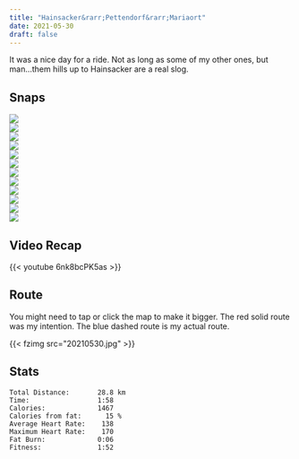 ```yaml
---
title: "Hainsacker&rarr;Pettendorf&rarr;Mariaort"
date: 2021-05-30
draft: false
---
```


It was a nice day for a ride.  Not as long as some of my other ones, but man...them hills up to Hainsacker are a real slog.


## Snaps

![](IMG210530-112122F.JPG)  
![](IMG210530-112236F.JPG)  
![](IMG210530-112345F.JPG)  
![](IMG_20210530_112416407_s.jpg)  
![](IMG_20210530_113122834_s.jpg)  
![](IMG210530-114252F.JPG)  
![](IMG_20210530_114322113_s.jpg)  
![](IMG210530-114452F.JPG)  
![](IMG_20210530_114842376_s.jpg)  
![](IMG210530-115243F.JPG)  
![](IMG210530-115433F.JPG)  
![](IMG210530-120816F.JPG)  


## Video Recap


{{< youtube 6nk8bcPK5as >}}

## Route
You might need to tap or click the map to make it bigger.  The red solid route was my intention.  The blue dashed route is my actual route.  

{{< fzimg src="20210530.jpg" >}}

## Stats

```
Total Distance:       28.8 km 
Time:                 1:58 
Calories:             1467
Calories from fat:      15 %
Average Heart Rate:    138
Maximum Heart Rate:    170
Fat Burn:             0:06          
Fitness:              1:52
```


